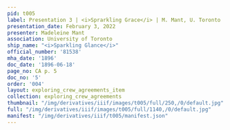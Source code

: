 ```yaml
---
pid: t005
label: Presentation 3 | <i>Sprarkling Grace</i> | M. Mant, U. Toronto | 5
presentation_date: February 3, 2022
presenter: Madeleine Mant
association: University of Toronto
ship_name: "<i>Sparkling Glance</i>"
official_number: '81538'
mha_date: '1896'
doc_date: '1896-06-18'
page_no: CA p. 5
doc_no: '5'
order: '004'
layout: exploring_crew_agreements_item
collection: exploring_crew_agreements
thumbnail: "/img/derivatives/iiif/images/t005/full/250,/0/default.jpg"
full: "/img/derivatives/iiif/images/t005/full/1140,/0/default.jpg"
manifest: "/img/derivatives/iiif/t005/manifest.json"
---
```

